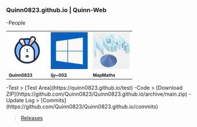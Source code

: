 ### Quinn0823.github.io | Quinn-Web
-People
<table>
  <tbody>
    <tr>
      <td>
        <a href="https://github.com/Quinn0823" target="_blank"><img src="/images/users/Quinn0823.jpg" width="100px;"><br><sub><b>Quinn0823</b></sub></a>
      </td>
      <td>
        <a href="https://github.com/ljy-002" target="_blank"><img src="/images/users/ljy-002.jpg" width="100px;"><br><sub><b>ljy-002</b></sub></a>
      </td>
      <td>
        <a href="https://github.com/MapMaths" target="_blank"><img src="/images/users/mapmaths.png" width="100px;"><br><sub><b>MapMaths</b></sub></a>
      </td>
    </tr>
  </tbody>
</table>
-Test
> [Test Area](https://quinn0823.github.io/test)
-Code
> [Download ZIP](https://github.com/Quinn0823/Quinn0823.github.io/archive/main.zip)
-Update Log
> [Commits](https://github.com/Quinn0823/Quinn0823.github.io/commits)

> [Releases](https://github.com/Quinn0823/Quinn0823.github.io/releases)
